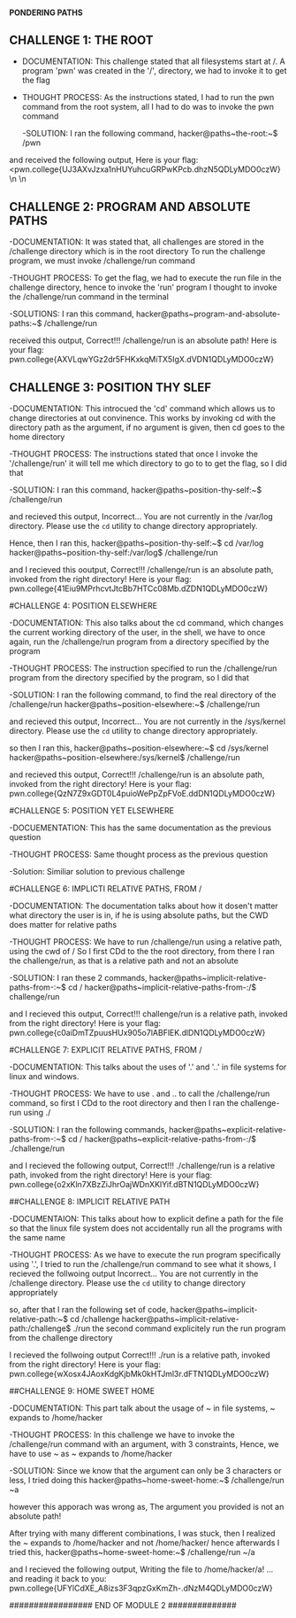 #### PONDERING PATHS ######

## CHALLENGE 1: THE ROOT

- DOCUMENTATION:
This challenge stated that all filesystems start at /. A program 'pwn' was created in the '/', directory, we had to invoke it to get the flag

- THOUGHT PROCESS:
As the instructions stated, I had to run the pwn command from the root system, all I had to do was to invoke the pwn command

  -SOLUTION: 
  I ran the following command,
  hacker@paths~the-root:~$ /pwn

and received the following output,
    Here is your flag:
    <pwn.college{UJ3AXvJzxa1nHUYuhcuGRPwKPcb.dhzN5QDLyMDO0czW}
\n
\n
## CHALLENGE 2: PROGRAM AND ABSOLUTE PATHS


-DOCUMENTATION:
It was stated that, all challenges are stored in the /challenge directory which is in the root directory
To run the challenge program, we must invoke /challenge/run command

-THOUGHT PROCESS:
To get the flag, we had to execute the run file in the challenge directory, hence to invoke the 'run' program I thought to invoke the 
/challenge/run command in the terminal

  -SOLUTIONS:
  I ran this command,
  hacker@paths~program-and-absolute-paths:~$ /challenge/run

  received this output,
   Correct!!!
   /challenge/run is an absolute path! Here is your flag:
   pwn.college{AXVLqwYGz2dr5FHKxkqMiTX5IgX.dVDN1QDLyMDO0czW}


## CHALLENGE 3: POSITION THY SLEF

-DOCUMENTATION:
This introcued the 'cd' command which allows us to change directories at out convinence.
This works by invoking cd with the directory path as the argument, if no argument is given, then cd goes to the home directory

-THOUGHT PROCESS:
The instructions stated that once I invoke the '/challenge/run' it will tell me which directory to go to to get the flag, so I did that

-SOLUTION: 
I ran this command,
hacker@paths~position-thy-self:~$ /challenge/run

and recieved this output,
Incorrect...
You are not currently in the /var/log directory.
Please use the `cd` utility to change directory appropriately.

Hence, then I ran this,
hacker@paths~position-thy-self:~$ cd /var/log
hacker@paths~position-thy-self:/var/log$ /challenge/run

and I recieved this ooutput,
Correct!!!
/challenge/run is an absolute path, invoked from the right directory!
Here is your flag:
pwn.college{41Eiu9MPrhcvtJtcBb7HTCc08Mb.dZDN1QDLyMDO0czW}


#CHALLENGE 4: POSITION ELSEWHERE

-DOCUMENTATION: 
This also talks about the cd command, which changes the current working directory of the user, in the shell, we have to once again, run the /challenge/run program from a directory specified by the program

-THOUGHT PROCESS:
The instruction specified to run the /challenge/run program from the directory specified by the program, so I did that

-SOLUTION:
I ran the following command, to find the real directory of the /challenge/run
hacker@paths~position-elsewhere:~$ /challenge/run

and recieved this output,
Incorrect...
You are not currently in the /sys/kernel directory.
Please use the `cd` utility to change directory appropriately.

so then I ran this,
hacker@paths~position-elsewhere:~$ cd /sys/kernel
hacker@paths~position-elsewhere:/sys/kernel$ /challenge/run

and recieved this output,
Correct!!!
/challenge/run is an absolute path, invoked from the right directory!
Here is your flag:
pwn.college{QzN7Z9xGDT0L4puioWePpZpFVoE.ddDN1QDLyMDO0czW}


#CHALLENGE 5: POSITION YET ELSEWHERE

-DOCUEMENTATION:
This has the same documentation as the previous question

-THOUGHT PROCESS:
Same thought process as the previous question

-Solution:
Similiar solution to previous challenge


#CHALLENGE 6: IMPLICTI RELATIVE PATHS, FROM /

-DOCUMENTATION:
The documentation talks about how it dosen't matter what directory the user is in, if he is using absolute paths, but the CWD does matter for relative paths

-THOUGHT PROCESS:
We have to run /challenge/run using a relative path, using the cwd of /
So I first CDd to the the root directory, from there I ran the challenge/run, as that is a relative path and not an absolute

-SOLUTION:
I ran these 2 commands,
hacker@paths~implicit-relative-paths-from-:~$ cd /
hacker@paths~implicit-relative-paths-from-:/$ challenge/run

and I recieved this output,
Correct!!!
challenge/run is a relative path, invoked from the right directory!
Here is your flag:
pwn.college{c0aiDmTZpuusHUx905o7lABFlEK.dlDN1QDLyMDO0czW}


#CHALLENGE 7: EXPLICIT RELATIVE PATHS, FROM /

-DOCUMENTATION:
This talks about the uses of '.' and '..' in file systems for linux and windows.

-THOUGHT PROCESS:
We have to use . and .. to call the /challenge/run command, so first I CDd to the root directory and then I ran the challenge-run using ./

-SOLUTION:
I ran the following commands,
hacker@paths~explicit-relative-paths-from-:~$ cd /
hacker@paths~explicit-relative-paths-from-:/$ ./challenge/run

and I recieved the following output,
Correct!!!
./challenge/run is a relative path, invoked from the right directory!
Here is your flag:
pwn.college{o2xKln7XBzZiJhrOajWDnXKlYif.dBTN1QDLyMDO0czW}


##CHALLENGE 8: IMPLICIT RELATIVE PATH

-DOCUMENTAION:
This talks about how to explicit define a path for the file so that the linux file system does not accidentally run all the programs with the same name

-THOUGHT PROCESS:
As we have to execute the run program specifically using '.', I tried to run the /challenge/run command to see what it shows, I recieved the follwoing output
Incorrect...
You are not currently in the /challenge directory.
Please use the `cd` utility to change directory appropriately

so, after that I ran the following set of code,
hacker@paths~implicit-relative-path:~$ cd /challenge
hacker@paths~implicit-relative-path:/challenge$ ./run
the second command explicitely run the run program from the challenge directory

I recieved the follwoing output
Correct!!!
./run is a relative path, invoked from the right directory!
Here is your flag:
pwn.college{wXosx4JAoxKdgKjbMk0kHTJml3r.dFTN1QDLyMDO0czW}


##CHALLENGE 9: HOME SWEET HOME

-DOCUMENTATION:
This part talk about the usage of ~ in file systems, ~ expands to /home/hacker

-THOUGHT PROCESS:
In this challenge we have to invoke the /challenge/run command with an argument, with 3 constraints,
Hence, we have to use ~ as ~ expands to /home/hacker

-SOLUTION:
Since we know that the argument can only be 3 characters or less, I tried doing this
hacker@paths~home-sweet-home:~$ /challenge/run ~a

however this apporach was wrong as,
The argument you provided is not an absolute path!

After trying with many different combinations, I was stuck, then I realized the ~ expands to /home/hacker and not /home/hacker/
hence afterwards I tried this,
hacker@paths~home-sweet-home:~$ /challenge/run ~/a

and I recieved the following output,
Writing the file to /home/hacker/a!
... and reading it back to you:
pwn.college{UFYlCdXE_A8izs3F3qpzGxKmZh-.dNzM4QDLyMDO0czW}



################# END OF MODULE 2 ##############




